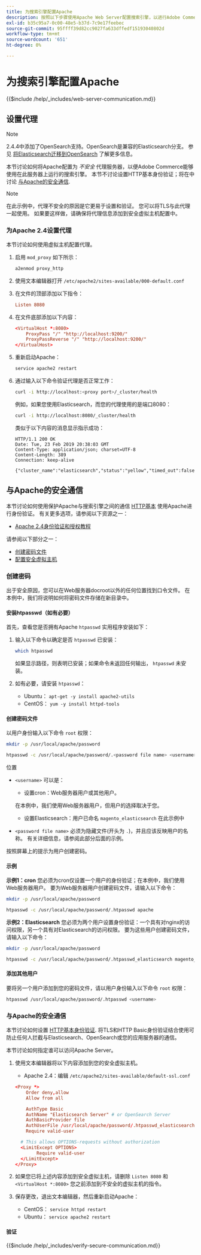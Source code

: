 ```yaml
---
title: 为搜索引擎配置Apache
description: 按照以下步骤使用Apache Web Server配置搜索引擎，以进行Adobe Commerce和Magento Open Source的内部安装。
exl-id: b35c95a7-0c00-48e5-b37d-7c9e17feebec
source-git-commit: 95ffff39d82cc9027fa633dffedf15193040802d
workflow-type: tm+mt
source-wordcount: '651'
ht-degree: 0%

---
```


# 为搜索引擎配置Apache

{{$include /help/_includes/web-server-communication.md}}

## 设置代理

>[!NOTE]
>
>2.4.4中添加了OpenSearch支持。OpenSearch是兼容的Elasticsearch分支。 参见 [将Elasticsearch迁移到OpenSearch](../../../upgrade/prepare/opensearch-migration.md) 了解更多信息。

本节讨论如何将Apache配置为 *不安全* 代理服务器，以便Adobe Commerce能够使用在此服务器上运行的搜索引擎。 本节不讨论设置HTTP基本身份验证；将在中讨论 [与Apache的安全通信](#secure-communication-with-apache).

>[!NOTE]
>
>在此示例中，代理不安全的原因是它更易于设置和验证。 您可以将TLS与此代理一起使用。 如果要这样做，请确保将代理信息添加到安全虚拟主机配置中。

### 为Apache 2.4设置代理

本节讨论如何使用虚拟主机配置代理。

1. 启用 `mod_proxy` 如下所示：

   ```bash
   a2enmod proxy_http
   ```

1. 使用文本编辑器打开 `/etc/apache2/sites-available/000-default.conf`
1. 在文件的顶部添加以下指令：

   ```conf
   Listen 8080
   ```

1. 在文件底部添加以下内容：

   ```conf
   <VirtualHost *:8080>
       ProxyPass "/" "http://localhost:9200/"
       ProxyPassReverse "/" "http://localhost:9200/"
   </VirtualHost>
   ```

1. 重新启动Apache：

   ```bash
   service apache2 restart
   ```

1. 通过输入以下命令验证代理是否正常工作：

   ```bash
   curl -i http://localhost:<proxy port>/_cluster/health
   ```

   例如，如果您使用Elasticsearch，而您的代理使用的是端口8080：

   ```bash
   curl -i http://localhost:8080/_cluster/health
   ```

   类似于以下内容的消息显示指示成功：

   ```terminal
   HTTP/1.1 200 OK
   Date: Tue, 23 Feb 2019 20:38:03 GMT
   Content-Type: application/json; charset=UTF-8
   Content-Length: 389
   Connection: keep-alive
   
   {"cluster_name":"elasticsearch","status":"yellow","timed_out":false,"number_of_nodes":1,"number_of_data_nodes":1,"active_primary_shards":5,"active_shards":5,"relocating_shards":0,"initializing_shards":0,"unassigned_shards":5,"delayed_unassigned_shards":0,"number_of_pending_tasks":0,"number_of_in_flight_fetch":0,"task_max_waiting_in_queue_millis":0,"active_shards_percent_as_number":50.0}
   ```

## 与Apache的安全通信

本节讨论如何使用保护Apache与搜索引擎之间的通信 [HTTP基本](https://datatracker.ietf.org/doc/html/rfc2617) 使用Apache进行身份验证。 有关更多选项，请参阅以下资源之一：

* [Apache 2.4身份验证和授权教程](https://httpd.apache.org/docs/2.4/howto/auth.html)

请参阅以下部分之一：

* [创建密码文件](#create-a-password)
* [配置安全虚拟主机](#secure-communication-with-apache)

### 创建密码

出于安全原因，您可以在Web服务器docroot以外的任何位置找到口令文件。 在本例中，我们将说明如何将密码文件存储在新目录中。

#### 安装htpasswd（如有必要）

首先，查看您是否拥有Apache `htpasswd` 实用程序安装如下：

1. 输入以下命令以确定是否 `htpasswd` 已安装：

   ```bash
   which htpasswd
   ```

   如果显示路径，则表明已安装；如果命令未返回任何输出， `htpasswd` 未安装。

1. 如有必要，请安装 `htpasswd`：

   * Ubuntu： `apt-get -y install apache2-utils`
   * CentOS： `yum -y install httpd-tools`

#### 创建密码文件

以用户身份输入以下命令 `root` 权限：

```bash
mkdir -p /usr/local/apache/password
```

```bash
htpasswd -c /usr/local/apache/password/.<password file name> <username>
```

位置

* `<username>` 可以是：

   * 设置cron：Web服务器用户或其他用户。

   在本例中，我们使用Web服务器用户，但用户的选择取决于您。

   * 设置Elasticsearch：用户已命名 `magento_elasticsearch` 在此示例中


* `<password file name>` 必须为隐藏文件(开头为 `.`)，并且应该反映用户的名称。 有关详细信息，请参阅此部分后面的示例。

按照屏幕上的提示为用户创建密码。

#### 示例

**示例1：cron**
您必须为cron仅设置一个用户的身份验证；在本例中，我们使用Web服务器用户。 要为Web服务器用户创建密码文件，请输入以下命令：

```bash
mkdir -p /usr/local/apache/password
```

```bash
htpasswd -c /usr/local/apache/password/.htpasswd apache
```

**示例2：Elasticsearch**
您必须为两个用户设置身份验证：一个具有对nginx的访问权限，另一个具有对Elasticsearch的访问权限。 要为这些用户创建密码文件，请输入以下命令：

```bash
mkdir -p /usr/local/apache/password
```

```bash
htpasswd -c /usr/local/apache/password/.htpasswd_elasticsearch magento_elasticsearch
```

#### 添加其他用户

要将另一个用户添加到您的密码文件，请以用户身份输入以下命令 `root` 权限：

```bash
htpasswd /usr/local/apache/password/.htpasswd <username>
```

### 与Apache的安全通信

本节讨论如何设置 [HTTP基本身份验证](https://httpd.apache.org/docs/2.2/howto/auth.html). 将TLS和HTTP Basic身份验证结合使用可防止任何人拦截与Elasticsearch、OpenSearch或您的应用服务器的通信。

本节讨论如何指定谁可以访问Apache Server。

1. 使用文本编辑器将以下内容添加到您的安全虚拟主机。

   * Apache 2.4：编辑 `/etc/apache2/sites-available/default-ssl.conf`

   ```conf
   <Proxy *>
       Order deny,allow
       Allow from all
   
       AuthType Basic
       AuthName "Elasticsearch Server" # or OpenSearch Server
       AuthBasicProvider file
       AuthUserFile /usr/local/apache/password/.htpasswd_elasticsearch
       Require valid-user
   
     # This allows OPTIONS-requests without authorization
     <LimitExcept OPTIONS>
           Require valid-user
     </LimitExcept>
   </Proxy>
   ```

1. 如果您已将上述内容添加到安全虚拟主机，请删除 `Listen 8080` 和 `<VirtualHost *:8080>` 您之前添加到不安全的虚拟主机的指令。

1. 保存更改，退出文本编辑器，然后重新启动Apache：

   * CentOS： `service httpd restart`
   * Ubuntu： `service apache2 restart`

#### 验证

{{$include /help/_includes/verify-secure-communication.md}}

